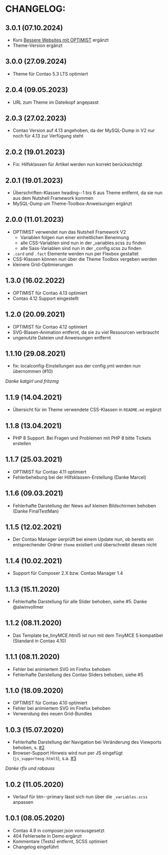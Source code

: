 # CHANGELOG:

## 3.0.1 (07.10.2024)

- Kurs [Bessere Websites mit OPTIMIST](https://erdmann-freunde.de/optimist-kurs) ergänzt
- Theme-Version ergänzt

## 3.0.0 (27.09.2024)

- Theme für Contao 5.3 LTS optimiert

## 2.0.4 (09.05.2023)

- URL zum Theme im Dateikopf angepasst

## 2.0.3 (27.02.2023)

- Contao Version auf 4.13 angehoben, da der MySQL-Dump in V2 nur noch für 4.13 zur Verfügung steht

## 2.0.2 (19.01.2023)

- Fix: Hilfsklassen für Artikel werden nun korrekt berücksichtigt

## 2.0.1 (19.01.2023)

- Überschriften-Klassen heading--1 bis 6 aus Theme entfernt, da sie nun aus dem Nutshell Framework kommen
- MySQL-Dump um Theme-Toolbox-Anweisungen ergänzt

## 2.0.0 (11.01.2023)

- OPTIMIST verwendet nun das Nutshell Framework V2
  - Variablen folgen nun einer einheitlichen Benennung
  - alle CSS-Variablen sind nun in der \_variables.scss zu finden
  - alle Sass-Variablen sind nun in der \_config.scss zu finden
- `.card` und `.fact` Elemente werden nun per Flexbox gestaltet
- CSS-Klassen können nun über die Theme Toolbox vergeben werden
- kleinere Grid-Optimierungen

## 1.3.0 (16.02.2022)

- OPTIMIST für Contao 4.13 optimiert
- Contao 4.12 Support eingestellt

## 1.2.0 (20.09.2021)

- OPTIMIST für Contao 4.12 optimiert
- SVG-Blasen-Animation entfernt, da sie zu viel Ressourcen verbraucht
- ungenutzte Dateien und Anweisungen entfernt

## 1.1.10 (29.08.2021)

- fix: localconfig-Einstellungen aus der config.yml werden nun übernommen (#10)

_Danke katgirl und fritzmg_

## 1.1.9 (14.04.2021)

- Übersicht für im Theme verwendete CSS-Klassen in `README.md` ergänzt

## 1.1.8 (13.04.2021)

- PHP 8 Support. Bei Fragen und Problemen mit PHP 8 bitte Tickets erstellen

## 1.1.7 (25.03.2021)

- OPTIMIST für Contao 4.11 optimiert
- Fehlerbehebung bei der Hilfsklassen-Erstellung (Danke Marcel)

## 1.1.6 (09.03.2021)

- Fehlerhafte Darstellung der News auf kleinen Bildschirmen behoben (Danke FinalTestMan)

## 1.1.5 (12.02.2021)

- Der Contao Manager üerprüft bei einem Update nun, ob bereits ein entsprechender Ordner `theme` existiert und überschreibt diesen nicht

## 1.1.4 (10.02.2021)

- Support für Composer 2.X bzw. Contao Manager 1.4

## 1.1.3 (15.11.2020)

- Fehlerhafte Darstellung für alle Slider behoben, siehe #5. Danke @alwinvollmer

## 1.1.2 (08.11.2020)

- Das Template be_tinyMCE.html5 ist nun mit dem TinyMCE 5 kompatibel (Standard in Contao 4.10)

## 1.1.1 (08.11.2020)

- Fehler bei animiertem SVG im Firefox behoben
- Fehlerhafte Darstellung des Contao Sliders behoben, siehe #5

## 1.1.0 (18.09.2020)

- OPTIMIST für Contao 4.10 optimiert
- Fehler bei animiertem SVG im Firefox behoben
- Verwendung des neuen Grid-Bundles

## 1.0.3 (15.07.2020)

- Fehlerhafte Darstellung der Navigation bei Veränderung des Viewports behoben, s. [#2](https://github.com/ErdmannFreunde/optimist-theme-bundle/issues/2)
- Browser-Support Hinweis wird nun per JS eingefügt (`js_supportmsg.html5`), s.a. [#3](https://github.com/ErdmannFreunde/optimist-theme-bundle/issues/3)

_Danke rflx und rabauss_

## 1.0.2 (11.05.2020)

- Verlauf für btn--primary lässt sich nun über die `_variables.scss` anpassen

## 1.0.1 (08.05.2020)

- Contao 4.9 in composer.json vorausgesetzt
- 404 Fehlerseite in Demo ergänzt
- Kommentare (Tests) entfernt, SCSS optimiert
- Changelog eingeführt
